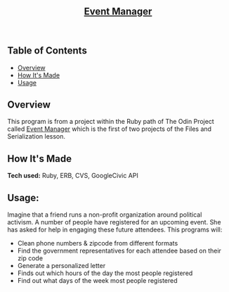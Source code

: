 <h2 align="center"><u>Event Manager</u></h2>

<p align="center">
<br>
</p>

## Table of Contents
+ [Overview](#overview)
+ [How It's Made](#how_its_made)
+ [Usage](#usage)

## Overview <a name = "overview"></a>

This program is from a project within the Ruby path of The Odin Project called [Event Manager](https://www.theodinproject.com/lessons/ruby-event-manager) which is the first of two projects of the Files and Serialization lesson.

## How It's Made <a name = "how_its_made"></a>

**Tech used:** Ruby, ERB, CVS, GoogleCivic API

## Usage: <a name = "usage"></a>

Imagine that a friend runs a non-profit organization around political activism. A number of people have registered for an upcoming event. She has asked for help in engaging these future attendees. This programs will:

+ Clean phone numbers & zipcode from different formats
+ Find the government representatives for each attendee based on their zip code
+ Generate a personalized letter
+ Finds out which hours of the day the most people registered
+ Find out what days of the week most people registered